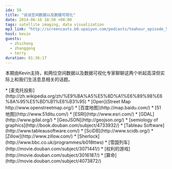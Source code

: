 ```yaml
---
idx: 56
title: "谈谈空间数据以及数据可视化"
date: 2014-06-16 18:50 +08:00
tags: satellite imaging, data visualization
mp3_link: "http://screencasts.b0.upaiyun.com/podcasts/teahour_episode_56.m4a"
host: kevin
guests:
  - zhicheng
  - zhanggong
  - terry
duration: 01:36:17
---
```


本期由Kevin主持，和两位空间数据以及数据可视化专家聊聊这两个听起高深但实际上和我们生活息息相关的话题。


<section class="notes" markdown="1">
* [麦克托投影](http://zh.wikipedia.org/zh/%E9%BA%A5%E5%8D%A1%E6%89%98%E6%8A%95%E5%BD%B1%E6%B3%95)
* [Open](Street Map http://www.openstreetmap.org/)
* [百度地图](http://map.baidu.com/)
* [51 地图](http://www.51ditu.com/)
* [ESRI](http://www.esri.com/)
* [GDAL](http://www.gdal.org/)
* [GeoJSON](http://geojson.org/)
* [semiology of graphics](http://book.douban.com/subject/4733932/)
* [Tableau Software](http://www.tableausoftware.com/)
* [SciDB](http://www.scidb.org/)
* [Zillow](http://www.zillow.com/)
* [Sherlock](http://www.bbc.co.uk/programmes/b018ttws)
* [雪国列车](http://movie.douban.com/subject/3071441/)
* [权利的游戏](http://movie.douban.com/subject/3016187/)
* [算命](http://movie.douban.com/subject/4073872/)

</section>
